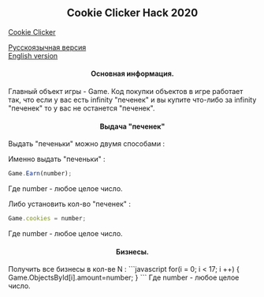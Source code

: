 <h2 align="center">Cookie Clicker Hack 2020</h2> 

[Cookie Clicker](https://orteil.dashnet.org/cookieclicker)
  
[Русскоязычная версия](https://github.com/TrueMajner/Cookie-Clicker-Hack/blob/master/README.md)  
[English version](https://github.com/TrueMajner/Cookie-Clicker-Hack/blob/master/README-EN.md)  
    
<h4 align="center">Основная информация.</h4> 
Главный объект игры - Game.
Код покупки объектов в игре работает так, что если у вас есть infinity "печенек" и вы купите что-либо за infinity "печенек" то у вас не останется "печенек".
  
<h4 align="center">Выдача "печенек"</h4> 
Выдать "печеньки" можно двумя способами :
  
Именно выдать "печеньки" :
```javascript
Game.Earn(number);
```  
Где number - любое целое число.
  
Либо установить кол-во "печенек" :
```javascript
Game.cookies = number;
```
Где number - любое целое число.
  

<h4 align="center">Бизнесы.</h4> 
Получить все бизнесы в кол-ве N :
```javascript
for(i = 0; i < 17; i ++) {
Game.ObjectsById[i].amount=number;
}
``` 
Где number - любое целое число.
